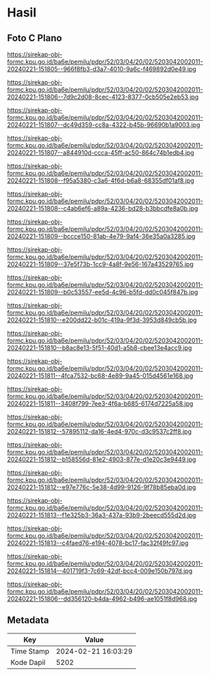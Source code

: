 # Hasil

## Foto C Plano

https://sirekap-obj-formc.kpu.go.id/ba6e/pemilu/pdpr/52/03/04/20/02/5203042002011-20240221-151805--966f8fb3-d3a7-4010-9a6c-f469892d0e49.jpg

https://sirekap-obj-formc.kpu.go.id/ba6e/pemilu/pdpr/52/03/04/20/02/5203042002011-20240221-151806--7d9c2d08-8cec-4123-8377-0cb505e2eb53.jpg

https://sirekap-obj-formc.kpu.go.id/ba6e/pemilu/pdpr/52/03/04/20/02/5203042002011-20240221-151807--dc49d359-cc8a-4322-b45b-96690b1a9003.jpg

https://sirekap-obj-formc.kpu.go.id/ba6e/pemilu/pdpr/52/03/04/20/02/5203042002011-20240221-151807--a844910d-ccca-45ff-ac50-864c74b1edb4.jpg

https://sirekap-obj-formc.kpu.go.id/ba6e/pemilu/pdpr/52/03/04/20/02/5203042002011-20240221-151808--f95a5380-c3a6-4f6d-b6a8-68355df01af8.jpg

https://sirekap-obj-formc.kpu.go.id/ba6e/pemilu/pdpr/52/03/04/20/02/5203042002011-20240221-151808--c4ab6ef6-a89a-4236-bd28-b3bbcdfe8a0b.jpg

https://sirekap-obj-formc.kpu.go.id/ba6e/pemilu/pdpr/52/03/04/20/02/5203042002011-20240221-151809--bccce150-81ab-4e79-9af4-36e35a0a3285.jpg

https://sirekap-obj-formc.kpu.go.id/ba6e/pemilu/pdpr/52/03/04/20/02/5203042002011-20240221-151809--37e5f73b-1cc9-4a8f-9e56-167a43529765.jpg

https://sirekap-obj-formc.kpu.go.id/ba6e/pemilu/pdpr/52/03/04/20/02/5203042002011-20240221-151809--b0c53557-ee5d-4c96-b5fd-dd0c045f847b.jpg

https://sirekap-obj-formc.kpu.go.id/ba6e/pemilu/pdpr/52/03/04/20/02/5203042002011-20240221-151810--e200dd22-b01c-419a-9f3d-3953d849cb5b.jpg

https://sirekap-obj-formc.kpu.go.id/ba6e/pemilu/pdpr/52/03/04/20/02/5203042002011-20240221-151810--b8ac8e13-5f51-40d1-a5b8-cbee13e4acc9.jpg

https://sirekap-obj-formc.kpu.go.id/ba6e/pemilu/pdpr/52/03/04/20/02/5203042002011-20240221-151811--4fca7532-bc68-4e89-9a45-015d4561e168.jpg

https://sirekap-obj-formc.kpu.go.id/ba6e/pemilu/pdpr/52/03/04/20/02/5203042002011-20240221-151811--3408f799-7ee3-4f6a-b685-6174d7225a58.jpg

https://sirekap-obj-formc.kpu.go.id/ba6e/pemilu/pdpr/52/03/04/20/02/5203042002011-20240221-151812--57895112-da16-4ed4-970c-d3c9537c2ff8.jpg

https://sirekap-obj-formc.kpu.go.id/ba6e/pemilu/pdpr/52/03/04/20/02/5203042002011-20240221-151812--b158556d-81e2-4903-877e-d1e20c3e9449.jpg

https://sirekap-obj-formc.kpu.go.id/ba6e/pemilu/pdpr/52/03/04/20/02/5203042002011-20240221-151812--e97e776c-5e38-4d99-9126-9f78b85eba0d.jpg

https://sirekap-obj-formc.kpu.go.id/ba6e/pemilu/pdpr/52/03/04/20/02/5203042002011-20240221-151813--f1e325b3-36a3-437a-93b9-2beecd555d2d.jpg

https://sirekap-obj-formc.kpu.go.id/ba6e/pemilu/pdpr/52/03/04/20/02/5203042002011-20240221-151813--c4faed76-e194-4078-bc17-fac32f49fc97.jpg

https://sirekap-obj-formc.kpu.go.id/ba6e/pemilu/pdpr/52/03/04/20/02/5203042002011-20240221-151814--401719f3-7c69-42df-bcc4-009e150b797d.jpg

https://sirekap-obj-formc.kpu.go.id/ba6e/pemilu/pdpr/52/03/04/20/02/5203042002011-20240221-151806--dd356120-b4da-4962-b496-ae1051f8d968.jpg


## Metadata

| Key        | Value               |
| ---------- | ------------------- |
| Time Stamp | 2024-02-21 16:03:29 |
| Kode Dapil | 5202                |



